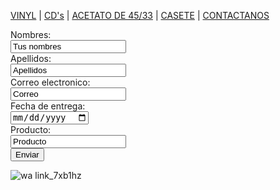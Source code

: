 
[VINYL](musicaale.github.io) | [CD's](./cds.md) | [ACETATO DE 45/33](./acetato.md) | [CASETE](./casete.md) | [CONTACTANOS](./contactanos.md)

<form action="https://formspree.io/f/xdobloae" method="post">
  <label for="name">Nombres:</label><br>
  <input type="text" id="name" name="name" value="Tus nombres"><br>
  <label for="lname">Apellidos:</label><br>
  <input type="text" id="lname" name="lname" value="Apellidos"><br>
  <label for="name">Correo electronico:</label><br>
  <input type="text" id="name" name="name" value="Correo"><br>
  <label for="name">Fecha de entrega:</label><br>
  <input type="date" id="name" name="name"><br>
  <label for="name">Producto:</label><br>
  <input type="text" id="name" name="name" value="Producto"><br>
  <input type="submit" value="Enviar">
 </form>
 
![wa link_7xb1hz](https://user-images.githubusercontent.com/99769631/158484524-078d626e-8b95-4834-9d9b-5a673d01bb26.png)

